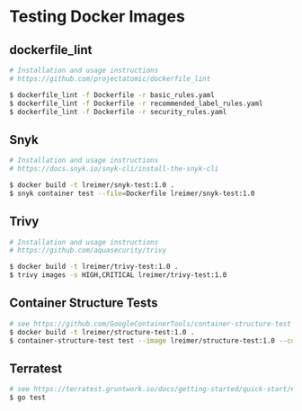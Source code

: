 # Testing Docker Images

## dockerfile_lint

```bash
# Installation and usage instructions
# https://github.com/projectatomic/dockerfile_lint

$ dockerfile_lint -f Dockerfile -r basic_rules.yaml
$ dockerfile_lint -f Dockerfile -r recommended_label_rules.yaml
$ dockerfile_lint -f Dockerfile -r security_rules.yaml
```

## Snyk

```bash
# Installation and usage instructions
# https://docs.snyk.io/snyk-cli/install-the-snyk-cli

$ docker build -t lreimer/snyk-test:1.0 .
$ snyk container test --file=Dockerfile lreimer/snyk-test:1.0
```

## Trivy

```bash
# Installation and usage instructions
# https://github.com/aquasecurity/trivy

$ docker build -t lreimer/trivy-test:1.0 .
$ trivy images -s HIGH,CRITICAL lreimer/trivy-test:1.0
```

## Container Structure Tests

```bash
# see https://github.com/GoogleContainerTools/container-structure-test
$ docker build -t lreimer/structure-test:1.0 .
$ container-structure-test test --image lreimer/structure-test:1.0 --config structure_test.yaml
```

## Terratest

```bash
# see https://terratest.gruntwork.io/docs/getting-started/quick-start/#example-3-docker
$ go test
```
